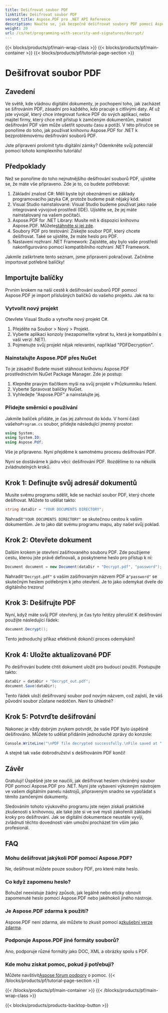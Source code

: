 ```yaml
---
title: Dešifrovat soubor PDF
linktitle: Dešifrovat soubor PDF
second_title: Aspose.PDF pro .NET API Reference
description: Naučte se, jak bezpečně dešifrovat soubory PDF pomocí Aspose.PDF pro .NET. Získejte podrobné pokyny, jak zlepšit své dovednosti v oblasti správy dokumentů.
weight: 20
url: /cs/net/programming-with-security-and-signatures/decrypt/
---
```


{{< blocks/products/pf/main-wrap-class >}}
{{< blocks/products/pf/main-container >}}
{{< blocks/products/pf/tutorial-page-section >}}

# Dešifrovat soubor PDF

## Zavedení

Ve světě, kde vládnou digitální dokumenty, je pochopení toho, jak zacházet se šifrováním PDF, zásadní pro každého, kdo pracuje s citlivými daty. Ať už jste vývojář, který chce integrovat funkce PDF do svých aplikací, nebo majitel firmy, který chce mít přístup k zamčeným dokumentům, znalost dešifrování PDF vám může ušetřit spoustu času a potíží. V této příručce se ponoříme do toho, jak používat knihovnu Aspose.PDF for .NET k bezproblémovému dešifrování souborů PDF. 

Jste připraveni prolomit tyto digitální zámky? Odemkněte svůj potenciál pomocí tohoto komplexního tutoriálu!

## Předpoklady

Než se ponoříme do toho nejnutnějšího dešifrování souborů PDF, ujistěte se, že máte vše připraveno. Zde je to, co budete potřebovat:

1. Základní znalost C#: Měli byste být obeznámeni se základy programovacího jazyka C#, protože budeme psát nějaký kód.
2. Visual Studio nainstalované: Visual Studio budeme používat jako naše integrované vývojové prostředí (IDE). Ujistěte se, že jej máte nainstalovaný na vašem počítači.
3.  Aspose.PDF for .NET Library: Musíte mít k dispozici knihovnu Aspose.PDF. Můžete[stáhněte si jej zde](https://releases.aspose.com/pdf/net/).
4. Soubory PDF pro testování: Získejte soubor PDF, který chcete dešifrovat. Také se ujistěte, že máte heslo pro PDF. 
5. Nastavení rozhraní .NET Framework: Zajistěte, aby bylo vaše prostředí nakonfigurováno pomocí kompatibilního rozhraní .NET Framework.

Jakmile zaškrtnete tento seznam, jsme připraveni pokračovat. Začněme importovat potřebné balíčky!

## Importujte balíčky

Prvním krokem na naší cestě k dešifrování souborů PDF pomocí Aspose.PDF je import příslušných balíčků do vašeho projektu. Jak na to:

### Vytvořit nový projekt

Otevřete Visual Studio a vytvořte nový projekt C#.

1. Přejděte na Soubor > Nový > Projekt.
2. Vyberte aplikaci konzoly (nezapomeňte vybrat tu, která je kompatibilní s vaší verzí .NET).
3. Pojmenujte svůj projekt nějak relevantní, například "PDFDecryption".

### Nainstalujte Aspose.PDF přes NuGet

To je zásadní! Budete muset stáhnout knihovnu Aspose.PDF prostřednictvím NuGet Package Manager. Zde je postup:

1. Klepněte pravým tlačítkem myši na svůj projekt v Průzkumníku řešení.
2. Vyberte Spravovat balíčky NuGet.
3. Vyhledejte "Aspose.PDF" a nainstalujte jej.

### Přidejte směrnici o používání

 Jakmile balíček přidáte, je čas jej zahrnout do kódu. V horní části vašeho`Program.cs` soubor, přidejte následující jmenný prostor:

```csharp
using System;
using System.IO;
using Aspose.Pdf;
```

Vše je připraveno. Nyní přejděme k samotnému procesu dešifrování PDF.

Nyní se dostáváme k jádru věci: dešifrování PDF. Rozdělíme to na několik zvládnutelných kroků.

## Krok 1: Definujte svůj adresář dokumentů

Musíte svému programu sdělit, kde se nachází soubor PDF, který chcete dešifrovat. Můžete to udělat takto:

```csharp
string dataDir = "YOUR DOCUMENTS DIRECTORY";
```

 Nahradit`"YOUR DOCUMENTS DIRECTORY"` se skutečnou cestou k vašim dokumentům. Je to jako dát svému programu mapu, aby našel svůj poklad.

## Krok 2: Otevřete dokument

Dalším krokem je otevření zašifrovaného souboru PDF. Zde použijeme cestu, kterou jste právě definovali, a poskytneme heslo pro přístup k ní:

```csharp
Document document = new Document(dataDir + "Decrypt.pdf", "password");
```

 Nahradit`"Decrypt.pdf"` s vaším zašifrovaným názvem PDF a`"password"` se skutečným heslem potřebným k jeho otevření. Je to jako odemykat dveře do digitálního trezoru!

## Krok 3: Dešifrujte PDF

Nyní, když máte svůj PDF otevřený, je čas tyto řetězy přerušit! K dešifrování použijte následující řádek:

```csharp
document.Decrypt();
```

Tento jednoduchý příkaz efektivně dokončí proces odemykání!

## Krok 4: Uložte aktualizované PDF

Po dešifrování budete chtít dokument uložit pro budoucí použití. Postupujte takto:

```csharp
dataDir = dataDir + "Decrypt_out.pdf";
document.Save(dataDir);
```

Tento řádek uloží dešifrovaný soubor pod novým názvem, což zajistí, že váš původní soubor zůstane nedotčen. Není to úhledné?

## Krok 5: Potvrďte dešifrování

Nakonec je vždy dobrým zvykem potvrdit, že vaše PDF bylo úspěšně dešifrováno. Můžete to udělat přidáním jednoduché zprávy do konzole:

```csharp
Console.WriteLine("\nPDF file decrypted successfully.\nFile saved at " + dataDir);
```

A stejně tak vaše dobrodružství s dešifrováním PDF končí!

## Závěr

Gratuluji! Úspěšně jste se naučili, jak dešifrovat heslem chráněný soubor PDF pomocí Aspose.PDF pro .NET. Nyní jste vybaveni výkonným nástrojem ve vašem digitálním panelu nástrojů, připraveným snadno se vypořádat s těmito zamčenými dokumenty.

Sledováním tohoto výukového programu jste nejen získali praktické zkušenosti s knihovnou, ale také jste si ve své mysli zakořenili základní kroky pro dešifrování. Jak se digitální dokumentace neustále vyvíjí, zvládnutí těchto dovedností vám umožní procházet tím vším jako profesionál.

## FAQ

### Mohu dešifrovat jakýkoli PDF pomocí Aspose.PDF?
Ne, dešifrovat můžete pouze soubory PDF, pro které máte heslo.

### Co když zapomenu heslo?
Bohužel neexistuje žádný způsob, jak legálně nebo eticky obnovit zapomenuté heslo pomocí Aspose.PDF nebo jakéhokoli jiného nástroje.

### Je Aspose.PDF zdarma k použití?
 Aspose.PDF není zdarma, ale můžete to zkusit pomocí a[zkušební verze zdarma](https://releases.aspose.com/).

### Podporuje Aspose.PDF jiné formáty souborů?
Ano, podporuje různé formáty jako DOC, XML a obrázky spolu s PDF.

### Kde mohu získat pomoc, pokud ji potřebuji?
 Můžete navštívit[Aspose fórum podpory](https://forum.aspose.com/c/pdf/10) o pomoc.
{{< /blocks/products/pf/tutorial-page-section >}}

{{< /blocks/products/pf/main-container >}}
{{< /blocks/products/pf/main-wrap-class >}}

{{< blocks/products/products-backtop-button >}}

